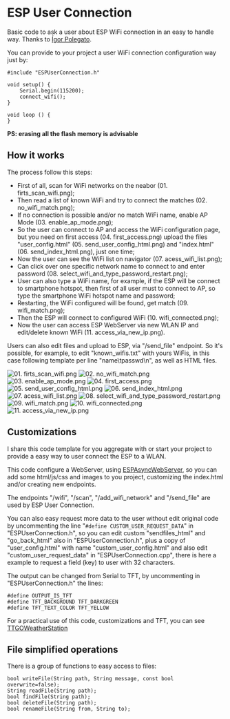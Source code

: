 # ESP User Connection
Basic code to ask a user about ESP WiFi connection in an easy to handle way.
Thanks to [Ígor Polegato](https://github.com/igorpolegato).

You can provide to your project a user WiFi connection configuration way just by:
```
#include "ESPUserConnection.h"

void setup() {
	Serial.begin(115200);
	connect_wifi();
}

void loop () {
}
```
**PS: erasing all the flash memory is advisable**

## How it works

The process follow this steps:
- First of all, scan for WiFi networks on the neabor (01. firts_scan_wifi.png);
- Then read a list of known WiFi and try to connect the matches (02. no_wifi_match.png);
- If no connection is possible and/or no match WiFi name, enable AP Mode (03. enable_ap_mode.png);
- So the user can connect to AP and access the WiFi configuration page, but you need on first access (04. first_access.png) upload the files "user_config.html" (05. send_user_config_html.png) and "index.html" (06. send_index_html.png), just one time;
- Now the user can see the WiFi list on navigator (07. acess_wifi_list.png);
- Can click over one specific network name to connect to and enter password (08. select_wifi_and_type_password_restart.png);
- User can also type a WiFi name, for example, if the ESP will be connect to smartphone hotspot, then first of all user must to connect to AP, so type the smartphone WiFi hotspot name and password;
- Restarting, the WiFi configured will be found, get match (09. wifi_match.png);
- Then the ESP will connect to configured WiFi (10. wifi_connected.png);
- Now the user can access ESP WebServer via new WLAN IP and edit/delete known WiFi (11. access_via_new_ip.png).

Users can also edit files and upload to ESP, via "/send_file" endpoint. So it's possible, for example, to edit "known_wifis.txt" with yours WiFis, in this case following template per line "name\tpasswd\n", as well as HTML files.

![01. firts_scan_wifi.png](https://raw.githubusercontent.com/JuniorPolegato/ESPUserConnection/main/assets/01.%20firts_scan_wifi.png)
![02. no_wifi_match.png](https://raw.githubusercontent.com/JuniorPolegato/ESPUserConnection/main/assets/02.%20no_wifi_match.png)
![03. enable_ap_mode.png](https://raw.githubusercontent.com/JuniorPolegato/ESPUserConnection/main/assets/03.%20enable_ap_mode.png)
![04. first_access.png](https://raw.githubusercontent.com/JuniorPolegato/ESPUserConnection/main/assets/04.%20first_access.png)
![05. send_user_config_html.png](https://raw.githubusercontent.com/JuniorPolegato/ESPUserConnection/main/assets/05.%20send_user_config_html.png)
![06. send_index_html.png](https://raw.githubusercontent.com/JuniorPolegato/ESPUserConnection/main/assets/06.%20send_index_html.png)
![07. acess_wifi_list.png](https://raw.githubusercontent.com/JuniorPolegato/ESPUserConnection/main/assets/07.%20acess_wifi_list.png)
![08. select_wifi_and_type_password_restart.png](https://raw.githubusercontent.com/JuniorPolegato/ESPUserConnection/main/assets/08.%20select_wifi_and_type_password_restart.png)
![09. wifi_match.png](https://raw.githubusercontent.com/JuniorPolegato/ESPUserConnection/main/assets/09.%20wifi_match.png)
![10. wifi_connected.png](https://raw.githubusercontent.com/JuniorPolegato/ESPUserConnection/main/assets/10.%20wifi_connected.png)
![11. access_via_new_ip.png](https://raw.githubusercontent.com/JuniorPolegato/ESPUserConnection/main/assets/11.%20access_via_new_ip.png)

## Customizations
I share this code template for you aggregate with or start your project to provide a easy way to user connect the ESP to a WLAN.

This code configure a WebServer, using [ESPAsyncWebServer](https://github.com/JuniorPolegato/ESPAsyncWebServer), so you can add some html/js/css and images to you project, customizing the index.html and/or creating new endpoints.

The endpoints "/wifi", "/scan", "/add_wifi_network" and "/send_file" are used by ESP User Connection.

You can also easy request more data to the user without edit original code by uncommenting the line "`#define CUSTOM_USER_REQUEST_DATA`" in "ESPUserConnection.h", so you can edit custom "sendfiles_html" and "go_back_html" also in "ESPUserConnection.h", plus a copy of "user_config.html" with name "custom_user_config.html" and also edit "custom_user_request_data" in "ESPUserConnection.cpp", there is here a example to request a field (key) to user with 32 characters.

The output can be changed from Serial to TFT, by uncommenting in "ESPUserConnection.h" the lines:
```
#define OUTPUT_IS_TFT
#define TFT_BACKGROUND TFT_DARKGREEN
#define TFT_TEXT_COLOR TFT_YELLOW
```

For a practical use of this code, customizations and TFT, you can see [TTGOWeatherStation](https://github.com/JuniorPolegato/TTGOWeatherStation)


## File simplified operations
There is a group of functions to easy access to files:
```
bool writeFile(String path, String message, const bool overwrite=false);
String readFile(String path);
bool findFile(String path);
bool deleteFile(String path);
bool renameFile(String from, String to);
```
